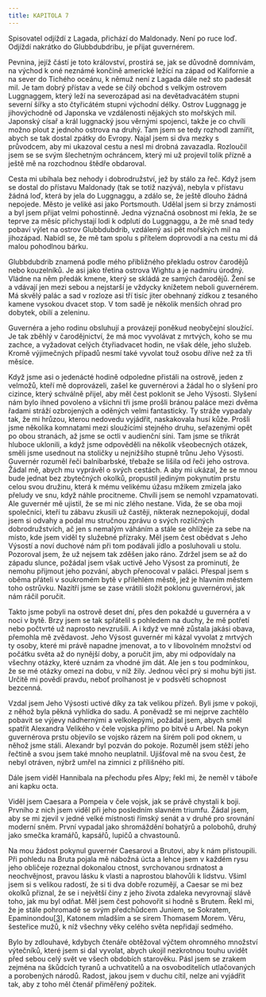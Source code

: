 ```yaml
---
title: KAPITOLA 7
---
```


Spisovatel odjíždí z Lagada, přichází do Maldonady. Není po ruce loď. Odjíždí nakrátko do Glubbdubdribu, je přijat guvernérem.

Pevnina, jejíž částí je toto království, prostírá se, jak se důvodně domnívám, na východ k oné neznámé končině americké ležící na západ od Kalifornie a na sever do Tichého oceánu, k němuž není z Lagada dále než sto padesát mil. Je tam dobrý přístav a vede se čilý obchod s velkým ostrovem Luggnaggem, který leží na severozápad asi na devětadvacátém stupni severní šířky a sto čtyřicátém stupni východní délky. Ostrov Luggnagg je jihovýchodně od Japonska ve vzdálenosti nějakých sto mořských mil. Japonský císař a král luggnacký jsou věrnými spojenci, takže je co chvíli možno plout z jednoho ostrova na druhý. Tam jsem se tedy rozhodl zamířit, abych se tak dostal zpátky do Evropy. Najal jsem si dva mezky s průvodcem, aby mi ukazoval cestu a nesl mi drobná zavazadla. Rozloučil jsem se se svým šlechetným ochráncem, který mi už projevil tolik přízně a ještě mě na rozchodnou štědře obdaroval.

Cesta mi ubíhala bez nehody i dobrodružství, jež by stálo za řeč. Když jsem se dostal do přístavu Maldonady (tak se totiž nazývá), nebyla v přístavu žádná loď, která by jela do Luggnaggu, a zdálo se, že ještě dlouho žádná nepojede. Město je veliké asi jako Portsmouth. Udělal jsem si brzy známosti a byl jsem přijat velmi pohostinně. Jedna význačná osobnost mi řekla, že se teprve za měsíc přichystají lodi k odplutí do Luggnaggu, a že mě snad tedy pobaví výlet na ostrov Glubbdubdrib, vzdálený asi pět mořských mil na jihozápad. Nabídl se, že mě tam spolu s přítelem doprovodí a na cestu mi dá malou pohodlnou bárku.

Glubbdubdrib znamená podle mého přibližného překladu ostrov čarodějů nebo kouzelníků. Je asi jako třetina ostrova Wightu a je nadmíru úrodný. Vládne na něm předák kmene, který se skládá ze samých čarodějů. Žení se a vdávají jen mezi sebou a nejstarší je vždycky knížetem neboli guvernérem. Má skvělý palác a sad v rozloze asi tří tisíc jiter obehnaný zídkou z tesaného kamene vysokou dvacet stop. V tom sadě je několik menších ohrad pro dobytek, obilí a zeleninu.

Guvernéra a jeho rodinu obsluhují a provázejí poněkud neobyčejní sloužící. Je tak zběhlý v čarodějnictví, že má moc vyvolávat z mrtvých, koho se mu zachce, a vyžadovat celých čtyřiadvacet hodin, ne však déle, jeho služeb. Kromě výjimečných případů nesmí také vyvolat touž osobu dříve než za tři měsíce.

Když jsme asi o jedenácté hodině odpoledne přistáli na ostrově, jeden z velmožů, kteří mě doprovázeli, zašel ke guvernérovi a žádal ho o slyšení pro cizince, který schválně přijel, aby měl čest poklonit se Jeho Výsosti. Slyšení nám bylo ihned povoleno a všichni tři jsme prošli bránou paláce mezi dvěma řadami stráží ozbrojených a oděných velmi fantasticky. Ty stráže vypadaly tak, že mi hrůzou, kterou nedovedu vyjádřit, naskakovala husí kůže. Prošli jsme několika komnatami mezi sloužícími stejného druhu, seřazenými opět po obou stranách, až jsme se octli v audienční síni. Tam jsme se třikrát hluboce uklonili, a když jsme odpověděli na několik všeobecných otázek, směli jsme usednout na stoličky u nejnižšího stupně trůnu Jeho Výsosti. Guvernér rozuměl řeči balnibarbské, třebaže se lišila od řeči jeho ostrova. Žádal mě, abych mu vyprávěl o svých cestách. A aby mi ukázal, že se mnou bude jednat bez zbytečných okolků, propustil jediným pokynutím prstu celou svou družinu, která k mému velikému úžasu mžikem zmizela jako přeludy ve snu, když náhle procitneme. Chvíli jsem se nemohl vzpamatovati. Ale guvernér mě ujistil, že se mi nic zlého nestane. Vida, že se oba moji společníci, kteří tu zábavu zkusili už častěji, nikterak neznepokojují, dodal jsem si odvahy a podal mu stručnou zprávu o svých rozličných dobrodružstvích, ač jen s nemalým váháním a stále se ohlížeje za sebe na místo, kde jsem viděl ty služebné přízraky. Měl jsem čest obědvat s Jeho Výsostí a noví duchové nám při tom podávali jídlo a posluhovali u stolu. Pozoroval jsem, že už nejsem tak zděšen jako ráno. Zdržel jsem se až do západu slunce, požádal jsem však uctivě Jeho Výsost za prominutí, že nemohu přijmout jeho pozvání, abych přenocoval v paláci. Přespal jsem s oběma přáteli v soukromém bytě v přilehlém městě, jež je hlavním městem toho ostrůvku. Nazítří jsme se zase vrátili složit poklonu guvernérovi, jak nám ráčil poručit.

Takto jsme pobyli na ostrově deset dní, přes den pokaždé u guvernéra a v noci v bytě. Brzy jsem se tak spřátelil s pohledem na duchy, že mě potřetí nebo počtvrté už naprosto nevzrušili. A i když ve mně zůstala jakási obava, přemohla mě zvědavost. Jeho Výsost guvernér mi kázal vyvolat z mrtvých ty osoby, které mi právě napadne jmenovat, a to v libovolném množství od počátku světa až do nynější doby, a poručit jim, aby mi odpovídaly na všechny otázky, které uznám za vhodné jim dát. Ale jen s tou podmínkou, že se mé otázky omezí na dobu, v níž žily. Jednou věcí prý si mohu býti jist. Určitě mi povědí pravdu, neboť prolhanost je v podsvětí schopnost bezcenná.

Vzdal jsem Jeho Výsosti uctivé díky za tak velikou přízeň. Byli jsme v pokoji, z něhož byla pěkná vyhlídka do sadu. A poněvadž se mi nejprve zachtělo pobavit se výjevy nádhernými a velkolepými, požádal jsem, abych směl spatřit Alexandra Velikého v čele vojska přímo po bitvě u Arbel. Na pokyn guvernérova prstu objevilo se vojsko rázem na širém poli pod oknem, u něhož jsme stáli. Alexandr byl pozván do pokoje. Rozuměl jsem stěží jeho řečtině a svou jsem také mnoho neuplatnil. Ujišťoval mě na svou čest, že nebyl otráven, nýbrž umřel na zimnici z přílišného pití.

Dále jsem viděl Hannibala na přechodu přes Alpy; řekl mi, že neměl v táboře ani kapku octa.

Viděl jsem Caesara a Pompeia v čele vojsk, jak se právě chystali k boji. Prvního z nich jsem viděl při jeho posledním slavném triumfu. Žádal jsem, aby se mi zjevil v jedné velké místnosti římský senát a v druhé pro srovnání moderní sněm. První vypadal jako shromáždění bohatýrů a polobohů, druhý jako smečka kramářů, kapsářů, lupičů a chvastounů.

Na mou žádost pokynul guvernér Caesarovi a Brutovi, aby k nám přistoupili. Při pohledu na Bruta pojala mě nábožná úcta a lehce jsem v každém rysu jeho obličeje rozeznal dokonalou ctnost, svrchovanou srdnatost a neochvějnost, pravou lásku k vlasti a naprostou blahovůli k lidstvu. Všiml jsem si s velikou radostí, že si ti dva dobře rozumějí, a Caesar se mi bez okolků přiznal, že se i největší činy z jeho života zdaleka nevyrovnají slávě toho, jak mu byl odňat. Měl jsem čest pohovořit si hodně s Brutem. Řekl mi, že je stále pohromadě se svým předchůdcem Juniem, se Sokratem, Epaminondou[\[3\]](../Text/gulliverovy_cesty_050.html#_ftn3), Katonem mladším a se sirem Thomasem Morem. Věru, šesteřice mužů, k níž všechny věky celého světa nepřidají sedmého.

Bylo by zdlouhavé, kdybych čtenáře obtěžoval výčtem ohromného množství výtečníků, které jsem si dal vyvolat, abych ukojil nezkrotnou touhu uvidět před sebou celý svět ve všech obdobích starověku. Pásl jsem se zrakem zejména na škůdcích tyranů a uchvatitelů a na osvoboditelích utlačovaných a porobených národů. Radost, jakou jsem v duchu cítil, nelze ani vyjádřit tak, aby z toho měl čtenář přiměřený požitek.
